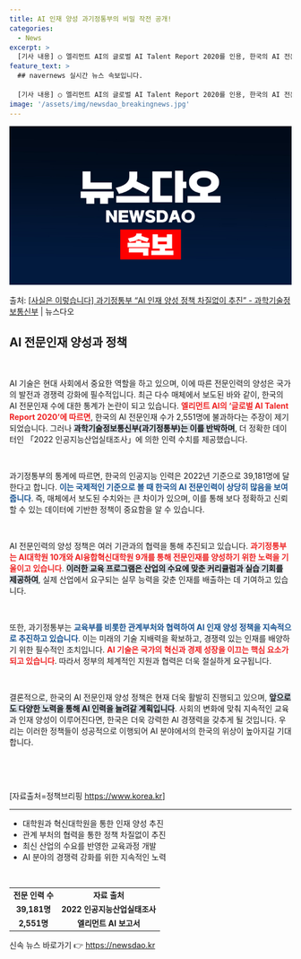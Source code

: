 ```yaml
---
title: AI 인재 양성 과기정통부의 비밀 작전 공개!
categories:
  - News
excerpt: >
  [기사 내용] ○ 엘리먼트 AI의 글로벌 AI Talent Report 2020를 인용, 한국의 AI 전문인…
feature_text: >
  ## navernews 실시간 뉴스 속보입니다.

  [기사 내용] ○ 엘리먼트 AI의 글로벌 AI Talent Report 2020를 인용, 한국의 AI 전문인…
image: '/assets/img/newsdao_breakingnews.jpg'
---
```


![뉴스다오 속보](/assets/img/newsdao_breakingnews.jpg)

<p>출처: <a href="https://newsdao.kr/2601" rel="dofollow">[사실은 이렇습니다] 과기정통부 “AI 인재 양성 정책 차질없이 추진” - 과학기술정보통신부</a> | 뉴스다오</p>

<h2 data-ke-size="size26">AI 전문인재 양성과 정책</h2>

<p data-ke-size="size16">&nbsp;</p>

AI 기술은 현대 사회에서 중요한 역할을 하고 있으며, 이에 따른 전문인력의 양성은 국가의 발전과 경쟁력 강화에 필수적입니다. 최근 다수 매체에서 보도된 바와 같이, 한국의 AI 전문인재 수에 대한 통계가 논란이 되고 있습니다. <b><span style="color: #ee2323;">엘리먼트 AI의 ‘글로벌 AI Talent Report 2020’에 따르면</span></b>, 한국의 AI 전문인재 수가 2,551명에 불과하다는 주장이 제기되었습니다. 그러나 <b><span style="background-color: #21538527;">과학기술정보통신부(과기정통부)는 이를 반박하며</span></b>, 더 정확한 데이터인 「2022 인공지능산업실태조사」에 의한 인력 수치를 제공했습니다.

<p data-ke-size="size16">&nbsp;</p>

과기정통부의 통계에 따르면, 한국의 인공지능 인력은 2022년 기준으로 39,181명에 달한다고 합니다. <b><span style="color: #1a5490;">이는 국제적인 기준으로 볼 때 한국의 AI 전문인력이 상당히 많음을 보여줍니다</span></b>. 즉, 매체에서 보도된 수치와는 큰 차이가 있으며, 이를 통해 보다 정확하고 신뢰할 수 있는 데이터에 기반한 정책이 중요함을 알 수 있습니다.

<p data-ke-size="size16">&nbsp;</p>

AI 전문인력의 양성 정책은 여러 기관과의 협력을 통해 추진되고 있습니다. <b><span style="color: #ee2323;">과기정통부는 AI대학원 10개와 AI융합혁신대학원 9개를 통해 전문인재를 양성하기 위한 노력을 기울이고 있습니다</span></b>. <b><span style="background-color: #21538527;">이러한 교육 프로그램은 산업의 수요에 맞춘 커리큘럼과 실습 기회를 제공하여</span></b>, 실제 산업에서 요구되는 실무 능력을 갖춘 인재를 배출하는 데 기여하고 있습니다.

<p data-ke-size="size16">&nbsp;</p>

또한, 과기정통부는 <b><span style="color: #1a5490;">교육부를 비롯한 관계부처와 협력하여 AI 인재 양성 정책을 지속적으로 추진하고 있습니다</span></b>. 이는 미래의 기술 지배력을 확보하고, 경쟁력 있는 인재를 배양하기 위한 필수적인 조치입니다. <b><span style="color: #ee2323;">AI 기술은 국가의 혁신과 경제 성장을 이끄는 핵심 요소가 되고 있습니다</span></b>. 따라서 정부의 체계적인 지원과 협력은 더욱 절실하게 요구됩니다.

<p data-ke-size="size16">&nbsp;</p>

결론적으로, 한국의 AI 전문인재 양성 정책은 현재 더욱 활발히 진행되고 있으며, <b><span style="background-color: #21538527;">앞으로도 다양한 노력을 통해 AI 인력을 늘려갈 계획입니다</span></b>. 사회의 변화에 맞춰 지속적인 교육과 인재 양성이 이루어진다면, 한국은 더욱 강력한 AI 경쟁력을 갖추게 될 것입니다. 우리는 이러한 정책들이 성공적으로 이행되어 AI 분야에서의 한국의 위상이 높아지길 기대합니다.

<p data-ke-size="size16">&nbsp;</p>

<p data-ke-size="size16">&nbsp;</p>

[자료출처=정책브리핑 https://www.korea.kr]

<hr>

<ul>
    <li>대학원과 혁신대학원을 통한 인재 양성 추진</li>
    <li>관계 부처의 협력을 통한 정책 차질없이 추진</li>
    <li>최신 산업의 수요를 반영한 교육과정 개발</li>
    <li>AI 분야의 경쟁력 강화를 위한 지속적인 노력</li>
</ul>

<p data-ke-size="size16">&nbsp;</p>

<table style="width:100%">
    <tr>
        <td style="text-align: center; height: 17px;"><b>전문 인력 수</b></td>
        <td style="text-align: center; height: 17px;"><b>자료 출처</b></td>
    </tr>
    <tr>
        <td style="text-align: center; height: 17px;"><b>39,181명</b></td>
        <td style="text-align: center; height: 17px;"><b>2022 인공지능산업실태조사</b></td>
    </tr>
    <tr>
        <td style="text-align: center; height: 17px;"><b>2,551명</b></td>
        <td style="text-align: center; height: 17px;"><b>엘리먼트 AI 보고서</b></td>
    </tr>
</table> 

신속 뉴스 바로가기 👉 <a href="https://newsdao.kr" rel="dofollow">https://newsdao.kr</a>


